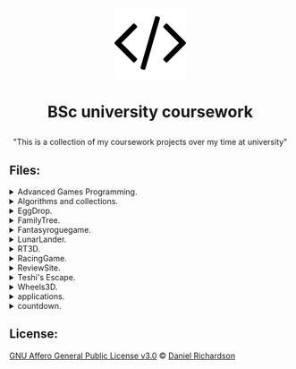 
 <p align="center">
  <img src="images/icon.png"/>
</p>


#  <p align="center">BSc university coursework</p>
<p align="center">"This is a collection of my coursework projects over my time at university"</p>


## Files:

<details><summary>Advanced Games Programming.</summary>
<p>
 
</p>
</details>

<details><summary>Algorithms and collections.</summary>
<p>
 
</p>
</details>

<details><summary>EggDrop.</summary>
<p>
 
</p>
</details>

<details><summary>FamilyTree.</summary>
<p>
 
</p>
</details>

<details><summary>Fantasyroguegame.</summary>
<p>
 
</p>
</details>

<details><summary>LunarLander.</summary>
<p>
 
</p>
</details>

<details><summary>RT3D.</summary>
<p>
 
</p>
</details>

<details><summary>RacingGame.</summary>
<p>
 
</p>
</details>

<details><summary>ReviewSite.</summary>
<p>
 
</p>
</details>

<details><summary>Teshi's Escape.</summary>
<p>
 
</p>
</details>

<details><summary>Wheels3D.</summary>
<p>
 
</p>
</details>

<details><summary>applications.</summary>
<p>
 
</p>
</details>

<details><summary>countdown.</summary>
<p>
 
</p>
</details>

## License:
 [GNU Affero General Public License v3.0](https://www.gnu.org/licenses/agpl-3.0.en.html) © [Daniel Richardson](github.com/RichardsonDaniel)
